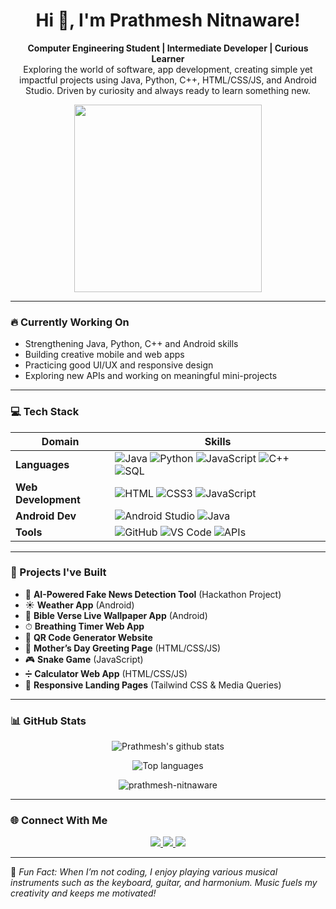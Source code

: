 <h1 align="center">Hi 👋, I'm Prathmesh Nitnaware!</h1>

<p align="center">
  <b>Computer Engineering Student | Intermediate Developer | Curious Learner</b><br>
  Exploring the world of software, app development, creating simple yet impactful projects using Java, Python, C++, HTML/CSS/JS, and Android Studio. Driven by curiosity and always ready to learn something new.
</p>

<p align="center">
  <img src="https://cdn.dribbble.com/users/1162077/screenshots/3848914/programmer.gif" width="300px"/>
</p>

---

### 🔥 Currently Working On

- Strengthening Java, Python, C++ and Android skills
- Building creative mobile and web apps
- Practicing good UI/UX and responsive design
- Exploring new APIs and working on meaningful mini-projects

---

### 💻 Tech Stack

| Domain | Skills |
|--------|--------|
| **Languages** | ![Java](https://img.shields.io/badge/Java-ED8B00?style=for-the-badge&logo=openjdk&logoColor=white) ![Python](https://img.shields.io/badge/Python-3776AB?style=for-the-badge&logo=python&logoColor=white) ![JavaScript](https://img.shields.io/badge/JavaScript-F7DF1E?style=for-the-badge&logo=javascript&logoColor=black) ![C++](https://img.shields.io/badge/C++-00599C?style=for-the-badge&logo=c%2B%2B&logoColor=white) ![SQL](https://img.shields.io/badge/SQL-4479A1?style=for-the-badge&logo=MySQL&logoColor=white) |
| **Web Development** | ![HTML](https://img.shields.io/badge/HTML5-E34F26?style=for-the-badge&logo=html5&logoColor=white) ![CSS3](https://img.shields.io/badge/CSS3-1572B6?style=for-the-badge&logo=css3&logoColor=white) ![JavaScript](https://img.shields.io/badge/JavaScript-F7DF1E?style=for-the-badge&logo=javascript&logoColor=black) |
| **Android Dev** | ![Android Studio](https://img.shields.io/badge/Android%20Studio-3DDC84?style=for-the-badge&logo=android-studio&logoColor=white) ![Java](https://img.shields.io/badge/Java-ED8B00?style=for-the-badge&logo=openjdk&logoColor=white) |
| **Tools** | ![GitHub](https://img.shields.io/badge/GitHub-181717?style=for-the-badge&logo=github&logoColor=white) ![VS Code](https://img.shields.io/badge/VS%20Code-007ACC?style=for-the-badge&logo=visual-studio-code&logoColor=white) ![APIs](https://img.shields.io/badge/APIs-FF6F00?style=for-the-badge&logo=api&logoColor=white) |

---

### 🚀 Projects I've Built

- 🎯 **AI-Powered Fake News Detection Tool** (Hackathon Project)
- ☀️ **Weather App** (Android)
- 📖 **Bible Verse Live Wallpaper App** (Android)
- ⏱ **Breathing Timer Web App**
- 🔗 **QR Code Generator Website**
- 💌 **Mother’s Day Greeting Page** (HTML/CSS/JS)
- 🎮 **Snake Game** (JavaScript)
- ➗ **Calculator Web App** (HTML/CSS/JS)
- 📱 **Responsive Landing Pages** (Tailwind CSS & Media Queries)

---

### 📊 GitHub Stats

<p align="center">
  <img src="https://github-readme-stats.vercel.app/api?username=prathmesh-nitnaware&show_icons=true&theme=radical" alt="Prathmesh's github stats" />
</p>

<p align="center">
  <img src="https://github-readme-stats.vercel.app/api/top-langs/?username=prathmesh-nitnaware&layout=compact&theme=radical" alt="Top languages" />
</p>

<p align="center">
  <!-- Light mode -->
  <picture>
    <source media="(prefers-color-scheme: dark)" srcset="https://github-readme-streak-stats.herokuapp.com/?user=prathmesh-nitnaware&theme=github-dark" />
    <img src="https://github-readme-streak-stats.herokuapp.com/?user=prathmesh-nitnaware&theme=github-light" alt="prathmesh-nitnaware" />
  </picture>
</p>


---

### 🌐 Connect With Me

<p align="center">
  <a href="mailto:nitnaware.prathmesh@gmail.com">
    <img src="https://img.shields.io/badge/Email-D14836?style=for-the-badge&logo=gmail&logoColor=white"/>
  </a>
  <a href="https://www.linkedin.com/in/prathmesh-nitnaware">
    <img src="https://img.shields.io/badge/LinkedIn-0A66C2?style=for-the-badge&logo=linkedin&logoColor=white"/>
  </a>
  <a href="https://github.com/prathmesh-nitnaware">
    <img src="https://img.shields.io/badge/GitHub-100000?style=for-the-badge&logo=github&logoColor=white"/>
  </a>
</p>


---

🎵 *Fun Fact: When I’m not coding, I enjoy playing various musical instruments such as the keyboard, guitar, and harmonium. Music fuels my creativity and keeps me motivated!*

